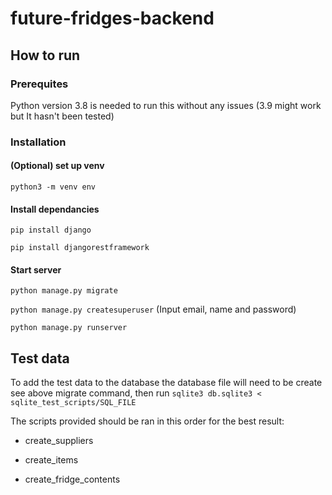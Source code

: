 # future-fridges-backend

## How to run

### Prerequites

Python version 3.8 is needed to run this without any issues (3.9 might work but It hasn't been tested)

### Installation

#### (Optional) set up venv

`python3 -m venv env`

#### Install dependancies

`pip install django`

`pip install djangorestframework`

#### Start server

`python manage.py migrate`

`python manage.py createsuperuser` (Input email, name and password)

`python manage.py runserver`

## Test data

To add the test data to the database the database file will need to be create see above migrate command, then run `sqlite3 db.sqlite3 < sqlite_test_scripts/SQL_FILE`

The scripts provided should be ran in this order for the best result:

- create_suppliers

- create_items

- create_fridge_contents

